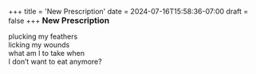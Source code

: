+++
title = 'New Prescription'
date = 2024-07-16T15:58:36-07:00
draft = false
+++
<span style="font-size:1.15em; font-weight:bold; margin-bottom: -0.5rem;">
  New Prescription
</span>

plucking my feathers \
licking my wounds \
what am I to take when \
I don’t want to eat anymore? 